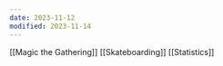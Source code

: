 ```yaml
---
date: 2023-11-12
modified: 2023-11-14
---
```

[[Magic the Gathering]]
[[Skateboarding]]
[[Statistics]]